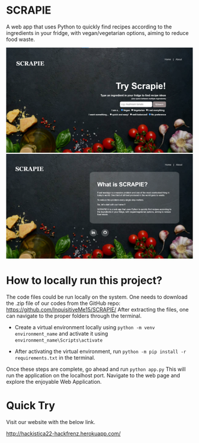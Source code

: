 # SCRAPIE

A web app that uses Python to quickly find recipes according to the ingredients in your fridge, with vegan/vegetarian options, aiming to reduce food waste.

<!-- ![showcase](/static/images/recipy-showcase.png) -->
![showcase](/static/images/scrapie-showcase_3.png)
![showcase](/static/images/scrapie-showcase_4.png)
<!-- ![showcase](/static/images/scrapie-showcase.png)
![showcase](/static/images/scrapie-showcase_2.png) -->

# How to locally run this project?

The code files could be run locally on the system. One needs to download the .zip file of our codes from the GitHub repo: https://github.com/InquisitiveMe15/SCRAPIE/  After extracting the files, one can navigate to the proper folders through the terminal.

* Create a virtual environment locally using `python -m venv environment_name` and activate it using `environment_name\Scripts\activate`

* After activating the virtual environment, run `python -m pip install -r requirements.txt` in the terminal. 

Once these steps are complete, go ahead and run `python app.py` This will run the application on the localhost port. Navigate to the web page and explore the enjoyable Web Application.

# Quick Try

Visit our website with the below link.

http://hackistica22-hackfrenz.herokuapp.com/


